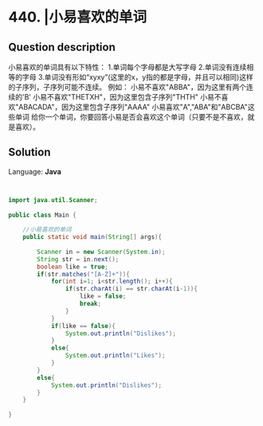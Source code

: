 # 440. |小易喜欢的单词

## Question description


小易喜欢的单词具有以下特性： 1.单词每个字母都是大写字母 2.单词没有连续相等的字母 3.单词没有形如“xyxy”(这里的x，y指的都是字母，并且可以相同)这样的子序列，子序列可能不连续。 例如： 小易不喜欢"ABBA"，因为这里有两个连续的'B' 小易不喜欢"THETXH"，因为这里包含子序列"THTH" 小易不喜欢"ABACADA"，因为这里包含子序列"AAAA" 小易喜欢"A","ABA"和"ABCBA"这些单词 给你一个单词，你要回答小易是否会喜欢这个单词（只要不是不喜欢，就是喜欢）。


## Solution

Language: **Java**

```Java


import java.util.Scanner;
 
public class Main {
     
    //小易喜欢的单词
    public static void main(String[] args){
         
        Scanner in = new Scanner(System.in);
        String str = in.next();
        boolean like = true;
        if(str.matches("[A-Z]+")){
            for(int i=1; i<str.length(); i++){
                if(str.charAt(i) == str.charAt(i-1)){
                    like = false;
                    break;
                }
            }
            if(like == false){
                System.out.println("Dislikes");
            }
            else{
                System.out.println("Likes");
            }
        }
        else{
            System.out.println("Dislikes");
        }
    }
     
}
```


